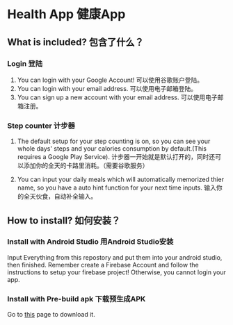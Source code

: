 # Health App 健康App
## What is included? 包含了什么？
### Login 登陆
1. You can login with your Google Account! 可以使用谷歌账户登陆。
2. You can login with your email address. 可以使用电子邮箱登陆。
3. You can sign up a new account with your email address. 可以使用电子邮箱注册。

### Step counter 计步器
1. The default setup for your step counting is on, so you can see your whole days' steps and your calories consumption by default.(This requires a Google Play Service). 计步器一开始就是默认打开的，同时还可以添加你的全天的卡路里消耗。（需要谷歌服务）

2. You can input your daily meals which will automatically memorized thier name, so you have a auto hint function for your next time inputs. 输入你的全天伙食，自动补全输入。

## How to install? 如何安装？

### Install with Android Studio 用Android Studio安装
Input Everything from this repostory and put them into your android studio, then finished.
Remember create a Firebase Account and follow the instructions to setup your firebase project! Otherwise, you cannot login your app.

### Install with Pre-build apk 下载预生成APK
Go to [this](https://github.com/sirily11/healthApp/releases) page to download it.



